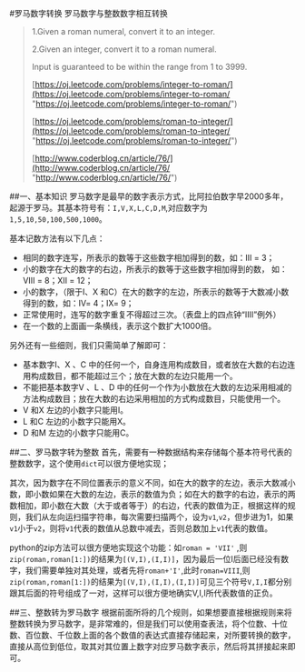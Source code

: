 #罗马数字转换
罗马数字与整数数字相互转换

>1.Given a roman numeral, convert it to an integer.
>
>2.Given an integer, convert it to a roman numeral.
>
>Input is guaranteed to be within the range from 1 to 3999.
>
>[https://oj.leetcode.com/problems/integer-to-roman/](https://oj.leetcode.com/problems/integer-to-roman/ "https://oj.leetcode.com/problems/integer-to-roman/")
>
>[https://oj.leetcode.com/problems/roman-to-integer/](https://oj.leetcode.com/problems/roman-to-integer/ "https://oj.leetcode.com/problems/roman-to-integer/")
>
>[http://www.coderblog.cn/article/76/](http://www.coderblog.cn/article/76/ "http://www.coderblog.cn/article/76/")

##一、基本知识
罗马数字是最早的数字表示方式，比阿拉伯数字早2000多年，起源于罗马。其基本符号有：`I,V,X,L,C,D,M`,对应数字为`1,5,10,50,100,500,1000`。

基本记数方法有以下几点：

* 相同的数字连写，所表示的数等于这些数字相加得到的数，如：Ⅲ = 3；
* 小的数字在大的数字的右边，所表示的数等于这些数字相加得到的数， 如：Ⅷ = 8；Ⅻ = 12；
* 小的数字，（限于Ⅰ、X 和C）在大的数字的左边，所表示的数等于大数减小数得到的数，如：Ⅳ= 4；Ⅸ= 9；
* 正常使用时，连写的数字重复不得超过三次。（表盘上的四点钟“IIII”例外）
* 在一个数的上面画一条横线，表示这个数扩大1000倍。

另外还有一些细则，我们只需简单了解即可：

* 基本数字Ⅰ、X 、C 中的任何一个，自身连用构成数目，或者放在大数的右边连用构成数目，都不能超过三个；放在大数的左边只能用一个。
* 不能把基本数字V 、L 、D 中的任何一个作为小数放在大数的左边采用相减的方法构成数目；放在大数的右边采用相加的方式构成数目，只能使用一个。
* V 和X 左边的小数字只能用Ⅰ。
* L 和C 左边的小数字只能用X。
* D 和M 左边的小数字只能用C。

##二、罗马数字转为整数
首先，需要有一种数据结构来存储每个基本符号代表的整数数字，这个使用`dict`可以很方便地实现；

其次，因为数字在不同位置表示的意义不同，如在大的数字的左边，表示大数减小数，即小数如果在大数的左边，表示的数值为负；如在大的数字的右边，表示的两数相加，即小数在大数（大于或者等于）的右边，代表的数值为正，根据这样的规则，我们从左向运扫描字符串，每次需要扫描两个，设为`v1`,`v2`，但步进为1，如果`v1`小于`v2`，则将`v1`代表的数值从总数中减去，否则总数加上`v1`代表的数值。

python的zip方法可以很方便地实现这个功能：如`roman = 'VII'` ,则`zip(roman,roman[1:])`的结果为`[(V,I),(I,I)]`，因为最后一位I后面已经没有数字，我们需要单独对其处理，或者先将`roman+'I'`,此时`roman=VIII`,则`zip(roman,roman[1:])`的结果为`[(V,I),(I,I),(I,I)]`可见三个符号`V,I,I`都分别跟其后面的符号组成了一对，这样可以很方便地确实V,I,I所代表数值的正负。

##三、整数转为罗马数字
根据前面所将的几个规则，如果想要直接根据规则来将整数转换为罗马数字，是非常难的，但是我们可以使用查表法，将个位数、十位数、百位数、千位数上面的各个数值的表达式直接存储起来，对所要转换的数字，直接从高位到低位，取其对其位置上数字对应罗马数字表示，然后将其拼接起来即可。


